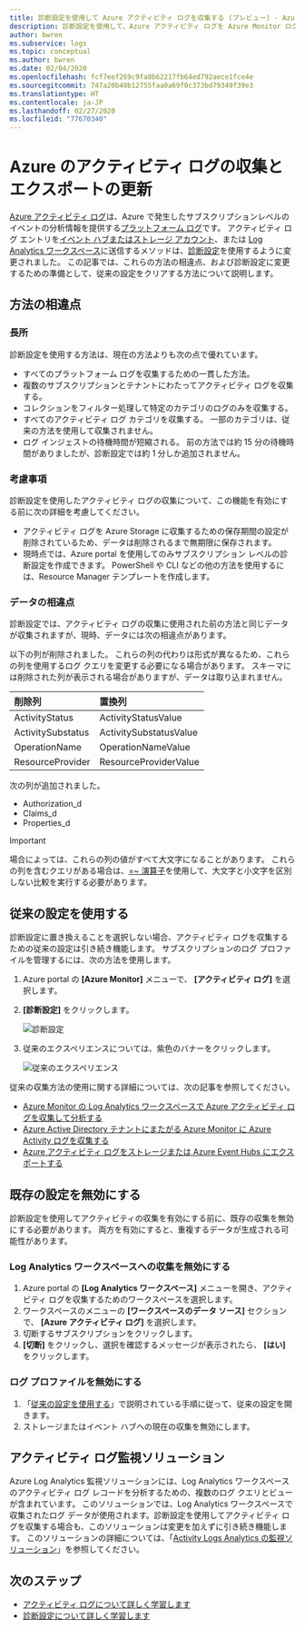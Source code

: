 ```yaml
---
title: 診断設定を使用して Azure アクティビティ ログを収集する (プレビュー) - Azure Monitor | Microsoft Docs
description: 診断設定を使用して、Azure アクティビティ ログを Azure Monitor ログ、Azure Storage、または Azure Event Hubs に転送します。
author: bwren
ms.subservice: logs
ms.topic: conceptual
ms.author: bwren
ms.date: 02/04/2020
ms.openlocfilehash: fcf7eef269c9fa8b62217fb64ed792aece1fce4e
ms.sourcegitcommit: 747a20b40b12755faa0a69f0c373bd79349f39e3
ms.translationtype: HT
ms.contentlocale: ja-JP
ms.lasthandoff: 02/27/2020
ms.locfileid: "77670340"
---
```

# <a name="update-to-azure-activity-log-collection-and-export"></a>Azure のアクティビティ ログの収集とエクスポートの更新
[Azure アクティビティ ログ](platform-logs-overview.md)は、Azure で発生したサブスクリプションレベルのイベントの分析情報を提供する[プラットフォーム ログ](platform-logs-overview.md)です。 アクティビティ ログ エントリを[イベント ハブまたはストレージ アカウント](activity-log-export.md)、または [Log Analytics ワークスペース](activity-log-collect.md)に送信するメソッドは、[診断設定](diagnostic-settings.md)を使用するように変更されました。 この記事では、これらの方法の相違点、および診断設定に変更するための準備として、従来の設定をクリアする方法について説明します。


## <a name="differences-between-methods"></a>方法の相違点

### <a name="advantages"></a>長所
診断設定を使用する方法は、現在の方法よりも次の点で優れています。

- すべてのプラットフォーム ログを収集するための一貫した方法。
- 複数のサブスクリプションとテナントにわたってアクティビティ ログを収集する。
- コレクションをフィルター処理して特定のカテゴリのログのみを収集する。
- すべてのアクティビティ ログ カテゴリを収集する。 一部のカテゴリは、従来の方法を使用して収集されません。
- ログ インジェストの待機時間が短縮される。 前の方法では約 15 分の待機時間がありましたが、診断設定では約 1 分しか追加されません。

### <a name="considerations"></a>考慮事項
診断設定を使用したアクティビティ ログの収集について、この機能を有効にする前に次の詳細を考慮してください。

- アクティビティ ログを Azure Storage に収集するための保存期間の設定が削除されているため、データは削除されるまで無期限に保存されます。
- 現時点では、Azure portal を使用してのみサブスクリプション レベルの診断設定を作成できます。 PowerShell や CLI などの他の方法を使用するには、Resource Manager テンプレートを作成します。


### <a name="differences-in-data"></a>データの相違点
診断設定では、アクティビティ ログの収集に使用された前の方法と同じデータが収集されますが、現時、データには次の相違点があります。

以下の列が削除されました。 これらの列の代わりは形式が異なるため、これらの列を使用するログ クエリを変更する必要になる場合があります。 スキーマには削除された列が表示される場合がありますが、データは取り込まれません。

| 削除列 | 置換列 |
|:---|:---|
| ActivityStatus    | ActivityStatusValue    |
| ActivitySubstatus | ActivitySubstatusValue |
| OperationName     | OperationNameValue     |
| ResourceProvider  | ResourceProviderValue  |

次の列が追加されました。

- Authorization_d
- Claims_d
- Properties_d

> [!IMPORTANT]
> 場合によっては、これらの列の値がすべて大文字になることがあります。 これらの列を含むクエリがある場合は、[=~ 演算子](https://docs.microsoft.com/azure/kusto/query/datatypes-string-operators)を使用して、大文字と小文字を区別しない比較を実行する必要があります。

## <a name="work-with-legacy-settings"></a>従来の設定を使用する
診断設定に置き換えることを選択しない場合、アクティビティ ログを収集するための従来の設定は引き続き機能します。 サブスクリプションのログ プロファイルを管理するには、次の方法を使用します。

1. Azure portal の **[Azure Monitor]** メニューで、 **[アクティビティ ログ]** を選択します。
3. **[診断設定]** をクリックします。

   ![診断設定](media/diagnostic-settings-subscription/diagnostic-settings.png)

4. 従来のエクスペリエンスについては、紫色のバナーをクリックします。

    ![従来のエクスペリエンス](media/diagnostic-settings-subscription/legacy-experience.png)


従来の収集方法の使用に関する詳細については、次の記事を参照してください。

- [Azure Monitor の Log Analytics ワークスペースで Azure アクティビティ ログを収集して分析する](activity-log-collect.md)
- [Azure Active Directory テナントにまたがる Azure Monitor に Azure Activity ログを収集する](activity-log-collect-tenants.md)
- [Azure アクティビティ ログをストレージまたは Azure Event Hubs にエクスポートする](activity-log-export.md)

## <a name="disable-existing-settings"></a>既存の設定を無効にする
診断設定を使用してアクティビティの収集を有効にする前に、既存の収集を無効にする必要があります。 両方を有効にすると、重複するデータが生成される可能性があります。

### <a name="disable-collection-into-log-analytics-workspace"></a>Log Analytics ワークスペースへの収集を無効にする

1. Azure portal の **[Log Analytics ワークスペース]** メニューを開き、アクティビティ ログを収集するためのワークスペースを選択します。
2. ワークスペースのメニューの **[ワークスペースのデータ ソース]** セクションで、 **[Azure アクティビティ ログ]** を選択します。
3. 切断するサブスクリプションをクリックします。
4. **[切断]** をクリックし、選択を確認するメッセージが表示されたら、 **[はい]** をクリックします。

### <a name="disable-log-profile"></a>ログ プロファイルを無効にする

1. 「[従来の設定を使用する](#work-with-legacy-settings)」で説明されている手順に従って、従来の設定を開きます。
2. ストレージまたはイベント ハブへの現在の収集を無効にします。



## <a name="activity-log-monitoring-solution"></a>アクティビティ ログ監視ソリューション
Azure Log Analytics 監視ソリューションには、Log Analytics ワークスペースのアクティビティ ログ レコードを分析するための、複数のログ クエリとビューが含まれています。 このソリューションでは、Log Analytics ワークスペースで収集されたログ データが使用されます。診断設定を使用してアクティビティ ログを収集する場合も、このソリューションは変更を加えずに引き続き機能します。 このソリューションの詳細については、「[Activity Logs Analytics の監視ソリューション](activity-log-collect.md#activity-logs-analytics-monitoring-solution)」を参照してください。

## <a name="next-steps"></a>次のステップ

* [アクティビティ ログについて詳しく学習します](../../azure-resource-manager/management/view-activity-logs.md)
* [診断設定について詳しく学習します](diagnostic-settings.md)
